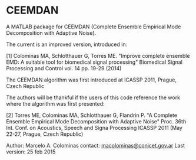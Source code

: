 # CEEMDAN
A MATLAB package for CEEMDAN (Complete Ensemble Empirical Mode Decomposition with Adaptive Noise).

The current is an improved version, introduced in:

[1] Colominas MA, Schlotthauer G, Torres ME. "Improve complete ensemble EMD: A suitable tool for biomedical signal processing" 
       Biomedical Signal Processing and Control vol. 14 pp. 19-29 (2014)

The CEEMDAN algorithm was first introduced at ICASSP 2011, Prague, Czech Republic

The authors will be thankful if the users of this code reference the work
where the algorithm was first presented:

[2] Torres ME, Colominas MA, Schlotthauer G, Flandrin P. "A Complete Ensemble Empirical Mode Decomposition with Adaptive Noise"
       Proc. 36th Int. Conf. on Acoustics, Speech and Signa Processing ICASSP 2011 (May 22-27, Prague, Czech Republic)

Author: Marcelo A. Colominas
contact: macolominas@conicet.gov.ar
Last version: 25 feb 2015
